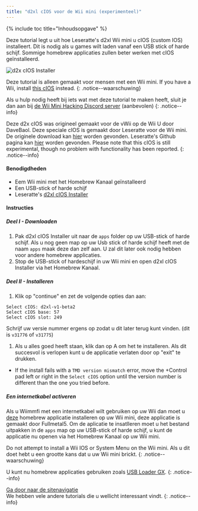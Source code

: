 ```yaml
---
title: "d2xl cIOS voor de Wii mini (experimenteel)"
---
```


{% include toc title="Inhoudsopgave" %}

Deze tutorial legt u uit hoe Leseratte's d2xl Wii mini u cIOS (custom IOS) installeert. Dit is nodig als u games wilt laden vanaf een USB stick of harde schijf. Sommige homebrew applicaties zullen beter werken met cIOS geïnstalleerd.

![d2x cIOS Installer](/images/cIOS.png)

Deze tutorial is alleen gemaakt voor mensen met een Wii mini. If you have a Wii, install [this cIOS](cios) instead.
{: .notice--waarschuwing}

Als u hulp nodig heeft bij iets wat met deze tutorial te maken heeft, sluit je dan aan bij [de Wii Mini Hacking Discord server](https://discord.gg/6ryxnkS) (aanbevolen)
{: .notice--info}

Deze d2x cIOS was origineel gemaakt voor de vWii op de Wii U door DaveBaol. Deze speciale cIOS is gemaakt door Leseratte voor de Wii mini. De originele download kan [hier](https://wii.leseratte10.de/d2xl-cIOS/) worden gevonden. Leseratte's Github pagina kan [hier](https://github.com/Leseratte10/d2xl-cios) worden gevonden. Please note that this cIOS is still experimental, though no problem with functionality has been reported.
{: .notice--info}

#### Benodigdheden

* Eem Wii mini met het Homebrew Kanaal geïnstalleerd
* Een USB-stick of harde schijf
* Leseratte's [d2xl cIOS Installer](/assets/files/d2xl_wii_mini_cIOS_installer_v1_beta2.zip)

#### Instructies

##### Deel I - Downloaden

1. Pak d2xl cIOS Installer uit naar de `apps` folder op uw USB-stick of harde schijf. Als u nog geen map op uw Usb stick of harde schijf heeft met de naam `apps` maak deze dan zelf aan. U zal dit later ook nodig hebben voor andere homebrew applicaties.
1. Stop de USB-stick of hardeschijf in uw Wii mini en open d2xl cIOS Installer via het Homebrew Kanaal.

##### Deel II - Installeren

1. Klik op "continue" en zet de volgende opties dan aan:
```
Select cIOS: d2xl-v1-beta2
Select cIOS base: 57
Select cIOS slot: 249
```

Schrijf uw versie nummer ergens op zodat u dit later terug kunt vinden. (dit is `v31776` of `v31775`)
1. Als u alles goed heeft staan, klik dan op A om het te installeren. Als dit succesvol is verlopen kunt u de applicatie verlaten door op "exit" te drukken.
  - If the install fails with a `TMD version mismatch` error, move the +Control pad left or right in the `Select cIOS` option until the version number is different than the one you tried before.


##### Een internetkabel activeren
Als u Wiimmfi met een internetkabel wilt gebruiken op uw Wii dan moet u [deze](/assets/files/Wii_Mini_Ethernet_Enable.zip) homebrew applicatie installeren op uw Wii mini, deze applicatie is gemaakt door Fullmetal5. Om de aplicatie te insatlleren moet u het bestand uitpakken in de `apps` map op uw USB-stick of harde schijf, u kunt de applicatie nu openen via het Homebrew Kanaal op uw Wii mini.

Do not attempt to install a Wii IOS or System Menu on the Wii mini. Als u dit doet hebt u een grootte kans dat u uw Wii mini brickt.
{: .notice--waarschuwing}

U kunt nu homebrew applicaties gebruiken zoals [USB Loader GX](usbloadergx).
{: .notice--info}

[Ga door naar de sitenavigatie](site-navigation)<br> We hebben vele andere tutorials die u wellicht interessant vindt.
{: .notice--info}
